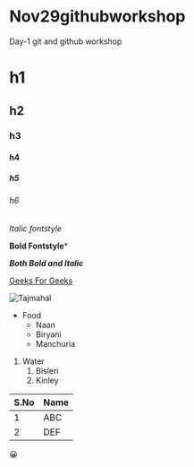 # Nov29githubworkshop
Day-1 git and github workshop
# h1
## h2
### h3
#### h4
##### h5
###### h6
*Italic fontstyle*

**Bold Fontstyle***

***Both Bold and Italic***

[Geeks For Geeks](https://www.geeksforgeeks.org/)

![Tajmahal](https://upload.wikimedia.org/wikipedia/commons/thumb/6/67/Taj_Mahal_in_India_-_Kristian_Bertel.jpg/1200px-Taj_Mahal_in_India_-_Kristian_Bertel.jpg)

* Food
  * Naan
  * Biryani
  * Manchuria
1. Water
    1. Bisleri
    2. Kinley

S.No|Name
----|----
1|ABC
2|DEF

:grinning:
